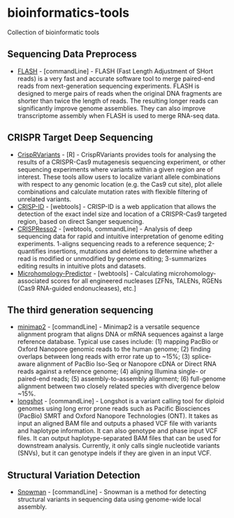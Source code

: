 # bioinformatics-tools
Collection of bioinformatic tools

## Sequencing Data Preprocess
- [FLASH](https://ccb.jhu.edu/software/FLASH/) - [commandLine] - FLASH (Fast Length Adjustment of SHort reads) is a very fast and accurate software tool to merge paired-end reads from next-generation sequencing experiments. FLASH is designed to merge pairs of reads when the original DNA fragments are shorter than twice the length of reads. The resulting longer reads can significantly improve genome assemblies. They can also improve transcriptome assembly when FLASH is used to merge RNA-seq data.


## CRISPR Target Deep Sequencing
- [CrispRVariants](http://www.bioconductor.org/packages/release/bioc/html/CrispRVariants.html) - [R] - CrispRVariants provides tools for analysing the results of a CRISPR-Cas9 mutagenesis sequencing experiment, or other sequencing experiments where variants within a given region are of interest. These tools allow users to localize variant allele combinations with respect to any genomic location (e.g. the Cas9 cut site), plot allele combinations and calculate mutation rates with flexible filtering of unrelated variants.
- [CRISP-ID](http://crispid.gbiomed.kuleuven.be) - [webtools] - CRISP-ID is a web application that allows the detection of the exact indel size and location of a CRISPR-Cas9 targeted region, based on direct Sanger sequencing. 
- [CRISPResso2](https://github.com/pinellolab/CRISPResso2) - [webtools, commandLine] - Analysis of deep sequencing data for rapid and intuitive interpretation of genome editing experiments. 1-aligns sequencing reads to a reference sequence; 2-quantifies insertions, mutations and deletions to determine whether a read is modified or unmodified by genome editing; 3-summarizes editing results in intuitive plots and datasets.
- [Microhomology-Predictor](http://www.rgenome.net/mich-calculator/) - [webtools] - Calculating microhomology-associated scores for all engineered nucleases [ZFNs, TALENs, RGENs (Cas9 RNA-guided endonucleases), etc.]

## The third generation sequencing
- [minimap2](https://github.com/lh3/minimap2) - [commandLine] - 
Minimap2 is a versatile sequence alignment program that aligns DNA or mRNA sequences against a large reference database. Typical use cases include: (1) mapping PacBio or Oxford Nanopore genomic reads to the human genome; (2) finding overlaps between long reads with error rate up to ~15%; (3) splice-aware alignment of PacBio Iso-Seq or Nanopore cDNA or Direct RNA reads against a reference genome; (4) aligning Illumina single- or paired-end reads; (5) assembly-to-assembly alignment; (6) full-genome alignment between two closely related species with divergence below ~15%.
- [longshot](https://github.com/pjedge/longshot) - [commandLine] - 
Longshot is a variant calling tool for diploid genomes using long error prone reads such as Pacific Biosciences (PacBio) SMRT and Oxford Nanopore Technologies (ONT). It takes as input an aligned BAM file and outputs a phased VCF file with variants and haplotype information. It can also genotype and phase input VCF files. It can output haplotype-separated BAM files that can be used for downstream analysis. Currently, it only calls single nucleotide variants (SNVs), but it can genotype indels if they are given in an input VCF.
## Structural Variation Detection
- [Snowman](https://github.com/broadinstitute/SnowmanSV) - [commandLine] - Snowman is a method for detecting structural variants in sequencing data using genome-wide local assembly. 
